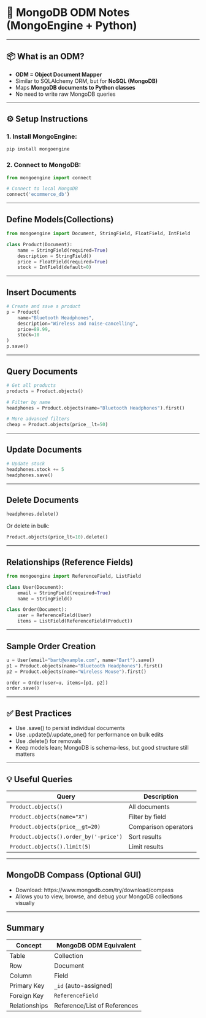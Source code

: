 # 📝 MongoDB ODM Notes (MongoEngine + Python)

---

## 📦 What is an ODM?

- **ODM = Object Document Mapper**
- Similar to SQLAlchemy ORM, but for **NoSQL (MongoDB)**
- Maps **MongoDB documents to Python classes**
- No need to write raw MongoDB queries

---

## ⚙️ Setup Instructions

### 1. Install MongoEngine:
```bash
pip install mongoengine
```
### 2. Connect to MongoDB:
```python
from mongoengine import connect

# Connect to local MongoDB
connect('ecommerce_db')
```

---

## Define Models(Collections)
```python
from mongoengine import Document, StringField, FloatField, IntField

class Product(Document):
    name = StringField(required=True)
    description = StringField()
    price = FloatField(required=True)
    stock = IntField(default=0)
```

---

## Insert Documents
```python
# Create and save a product
p = Product(
    name="Bluetooth Headphones",
    description="Wireless and noise-cancelling",
    price=89.99,
    stock=10
)
p.save()
```

---

## Query Documents
```python
# Get all products
products = Product.objects()

# Filter by name
headphones = Product.objects(name="Bluetooth Headphones").first()

# More advanced filters
cheap = Product.objects(price__lt=50)
```

---

## Update Documents
```python
# Update stock
headphones.stock += 5
headphones.save()
```

---

## Delete Documents
```python
headphones.delete()
```
Or delete in bulk:
```python
Product.objects(price_lt=10).delete()
```

---

## Relationships (Reference Fields)
```python
from mongoengine import ReferenceField, ListField

class User(Document):
    email = StringField(required=True)
    name = StringField()

class Order(Document):
    user = ReferenceField(User)
    items = ListField(ReferenceField(Product))
```

---

## Sample Order Creation
```python
u = User(email="bart@example.com", name="Bart").save()
p1 = Product.objects(name="Bluetooth Headphones").first()
p2 = Product.objects(name="Wireless Mouse").first()

order = Order(user=u, items=[p1, p2])
order.save()
```

---

## ✅ Best Practices

<ul>
  <li>Use .save() to persist individual documents</li>

  <li>Use .update()/.update_one() for performance on bulk edits</li>

  <li>Use .delete() for removals</li>

  <li>Keep models lean; MongoDB is schema-less, but good structure still matters</li>
</ul>

---

## 💡 Useful Queries
|**Query**|**Description**
|-------|-------|
|<code>Product.objects()</code>|All documents|
|<code>Product.objects(name="X")</code>|Filter by field|
|<code>Product.objects(price__gt=20)</code>|Comparison operators|
|<code>Product.objects().order_by('-price')</code>|Sort results|
|<code>Product.objects().limit(5)</code>|Limit results|

---

## MongoDB Compass (Optional GUI)
<ul>
    <li>
        Download: https://www.mongodb.com/try/download/compass
        </li>
    <li>
        Allows you to view, browse, and debug your MongoDB collections visually
    </li>
</ul>

---

## Summary

|**Concept**|**MongoDB ODM Equivalent**|
|-|-|
|Table|Collection|
|Row|Document|
|Column|Field|
|Primary Key|<code>_id</code> (auto-assigned)|
|Foreign Key|<code>ReferenceField</code>|
|Relationships|Reference/List of References|
